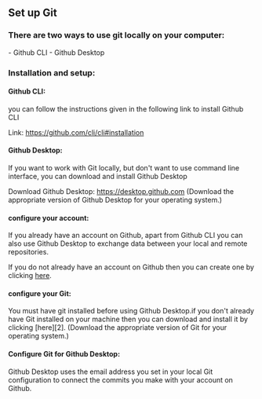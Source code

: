## Set up Git

<h3>There are two ways to use git locally on your computer:</h3>
- Github CLI
- Github Desktop

<h3>Installation and setup:</h3>

<h4>Github CLI:</h4>
you can follow the instructions given in the following link to install Github CLI

Link: https://github.com/cli/cli#installation

<h4>Github Desktop:</h4>
If you want to work with Git locally, but don't want to use
command line interface, you can download and install Github Desktop

Download Github Desktop: https://desktop.github.com (Download the appropriate version of Github Desktop for your operating system.)

<h4>configure your account:</h4>
If you already have an account on Github, apart from Github CLI you 
can also use Github Desktop to exchange data between your local and remote
repositories.

If you do not already have an account on Github then you can create one by clicking [here][1].

<h4>configure your Git:</h4>
You must have git installed before using Github Desktop.if you don't already have 
Git installed on your machine then you can download and install it by clicking [here][2]. (Download the appropriate version of Git for your operating system.)

<h4>Configure Git for Github Desktop:</h4>
Github Desktop uses the email address you set in your local Git configuration 
to connect the commits you make with your account on Github.





[1]:https://github.com/join?ref_cta=Sign+up&ref_loc=header+logged+out&ref_page=%2F&source=header-home
[2]:https://git-scm.com/downloads
